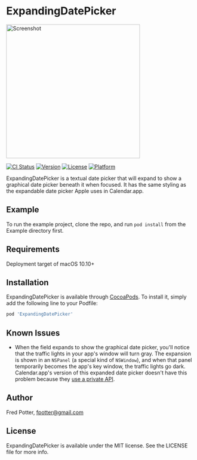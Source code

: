 # ExpandingDatePicker

<img src="https://github.com/fpotter/ExpandingDatePicker/blob/master/screenshot.gif?raw=true" alt="Screenshot" width="358"/>

[![CI Status](https://img.shields.io/travis/fpotter/ExpandingDatePicker.svg?style=flat)](https://travis-ci.org/fpotter/ExpandingDatePicker)
[![Version](https://img.shields.io/cocoapods/v/ExpandingDatePicker.svg?style=flat)](https://cocoapods.org/pods/ExpandingDatePicker)
[![License](https://img.shields.io/cocoapods/l/ExpandingDatePicker.svg?style=flat)](https://cocoapods.org/pods/ExpandingDatePicker)
[![Platform](https://img.shields.io/cocoapods/p/ExpandingDatePicker.svg?style=flat)](https://cocoapods.org/pods/ExpandingDatePicker)

ExpandingDatePicker is a textual date picker that will expand to show a
graphical date picker beneath it when focused.  It has the same styling
as the expandable date picker Apple uses in Calendar.app.

## Example

To run the example project, clone the repo, and run `pod install` from the Example directory first.

## Requirements

Deployment target of macOS 10.10+

## Installation

ExpandingDatePicker is available through [CocoaPods](https://cocoapods.org). To install
it, simply add the following line to your Podfile:

```ruby
pod 'ExpandingDatePicker'
```

## Known Issues

* When the field expands to show the graphical date picker, you'll notice that the traffic lights in your app's window will turn gray.  The expansion is shown in an `NSPanel` (a special kind of `NSWindow`), and when that panel temporarily becomes the app's key window, the traffic lights go dark.  Calendar.app's version of this expanded date picker doesn't have this problem because they [use a private API](https://github.com/fpotter/ExpandingDatePicker/blob/e22f68cca110f6e9d009dbcb7c097d5b2e35021b/ExpandingDatePicker/Classes/ExpandingDatePicker.swift#L46).

## Author

Fred Potter, fpotter@gmail.com

## License

ExpandingDatePicker is available under the MIT license. See the LICENSE file for more info.
